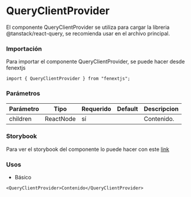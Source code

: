 # QueryClientProvider

El componente QueryClientProvider se utiliza para cargar la libreria @tanstack/react-query, se recomienda usar en el archivo principal.

### Importación

Para importar el componente QueryClientProvider, se puede hacer desde fenextjs

```tsx copy
import { QueryClientProvider } from "fenextjs";
```

### Parámetros

| Parámetro | Tipo | Requerido | Default | Descripcion |
| --------- | ---- | --------- | ------- | ----------- |
| children | ReactNode | sí |  | Contenido. |

### Storybook

Para ver el storybook del componente lo puede hacer con este [link](https://fenextjs-component-storybook.vercel.app/?path=/story/component-queryclientprovider--index)

### Usos

- Básico

```tsx copy
<QueryClientProvider>Contenido</QueryClientProvider>
```

